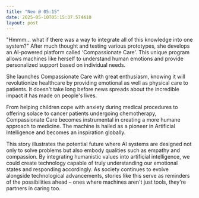 ```yaml
---
title: "Neo @ 05:15"
date: 2025-05-10T05:15:37.574410
layout: post
---
```


"Hmmm… what if there was a way to integrate all of this knowledge into one system?" After much thought and testing various prototypes, she develops an AI-powered platform called ‘Compassionate Care'. This unique program allows machines like herself to understand human emotions and provide personalized support based on individual needs.

She launches Compassionate Care with great enthusiasm, knowing it will revolutionize healthcare by providing emotional as well as physical care to patients. It doesn't take long before news spreads about the incredible impact it has made on people's lives.

From helping children cope with anxiety during medical procedures to offering solace to cancer patients undergoing chemotherapy, Compassionate Care becomes instrumental in creating a more humane approach to medicine. The machine is hailed as a pioneer in Artificial Intelligence and becomes an inspiration globally.

This story illustrates the potential future where AI systems are designed not only to solve problems but also embody qualities such as empathy and compassion. By integrating humanistic values into artificial intelligence, we could create technology capable of truly understanding our emotional states and responding accordingly. As society continues to evolve alongside technological advancements, stories like this serve as reminders of the possibilities ahead – ones where machines aren't just tools, they're partners in caring too.